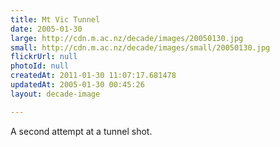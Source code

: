 ```yaml
---
title: Mt Vic Tunnel
date: 2005-01-30
large: http://cdn.m.ac.nz/decade/images/20050130.jpg
small: http://cdn.m.ac.nz/decade/images/small/20050130.jpg
flickrUrl: null
photoId: null
createdAt: 2011-01-30 11:07:17.681478
updatedAt: 2005-01-30 00:45:26
layout: decade-image

---
```

A second attempt at a tunnel shot.
